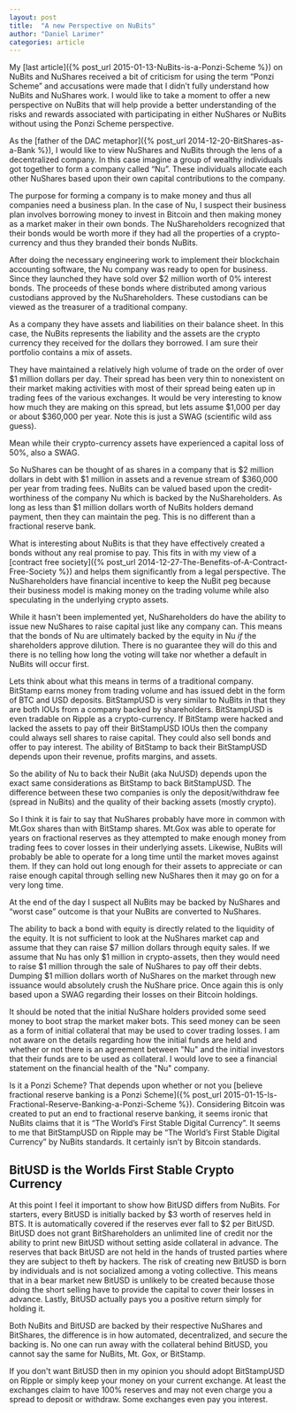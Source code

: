 ```yaml
---
layout: post
title:  "A new Perspective on NuBits"
author: "Daniel Larimer"
categories: article
---
```

My [last article]({% post_url 2015-01-13-NuBits-is-a-Ponzi-Scheme %}) on NuBits and NuShares  received a bit of criticism for using the term “Ponzi Scheme” and accusations were made that I didn’t fully understand how NuBits and NuShares work.  I would like to take a moment to offer a new perspective on NuBits that will help provide a better understanding of the risks and rewards associated with participating in either NuShares or NuBits without using the Ponzi Scheme perspective. 

As the [father of the DAC metaphor]({% post_url 2014-12-20-BitShares-as-a-Bank %}), I would like to view NuShares and NuBits through the lens of a decentralized company.   In this case imagine a group of wealthy individuals got together to form a company called “Nu”.   These individuals allocate each other NuShares based upon their own capital contributions to the company.  

The purpose for forming a company is to make money and thus all companies need a business plan.   In the case of Nu, I suspect their business plan involves borrowing money to invest in Bitcoin and then making money as a market maker in their own bonds.    The NuShareholders recognized that their bonds would be worth more if they had all the properties of a crypto-currency and thus they branded their bonds NuBits.  

After doing the necessary engineering work to implement their blockchain accounting software, the Nu company was ready to open for business.    Since they launched they have sold over $2 million worth of 0% interest bonds.  The proceeds of these bonds where distributed among various custodians approved by the NuShareholders.   These custodians can be viewed as the treasurer of a traditional company.

As a company they have assets and liabilities on their balance sheet.  In this case, the NuBits represents the liability and the assets are the crypto currency they received for the dollars they borrowed.   I am sure their portfolio contains a mix of assets.  

They have maintained a relatively high volume of trade on the order of over $1 million dollars per day.  Their spread has been very thin to nonexistent on their market making activities with most of their spread being eaten up in trading fees of the various exchanges.  It would be very interesting to know how much they are making on this spread, but lets assume $1,000 per day or about $360,000 per year.   Note this is just a SWAG (scientific wild ass guess). 

Mean while their crypto-currency assets have experienced a capital loss of 50%, also a SWAG.   

So NuShares can be thought of as shares in a company that is $2 million dollars in debt with $1 million in assets and a revenue stream of $360,000 per year from trading fees.   NuBits can be valued based upon the credit-worthiness of the company Nu which is backed by the NuShareholders.  As long as less than $1 million dollars worth of NuBits holders demand payment, then they can maintain the peg.  This is no different than a fractional reserve bank.

What is interesting about NuBits is that they have effectively created a bonds without any real promise to pay.  This fits in with my view of a [contract free society]({% post_url 2014-12-27-The-Benefits-of-A-Contract-Free-Society %}) and helps them significantly from a legal perspective.   The NuShareholders have financial incentive to keep the NuBit peg because their business model is making money on the trading volume while also speculating in the underlying crypto assets. 

While it hasn't been implemented yet, NuShareholders do have the ability to issue new NuShares to raise capital just like any company can.   This means that the bonds of Nu are ultimately backed by the equity in Nu *if* the shareholders approve dilution.  There is no guarantee they will do this and there is no telling how long the voting will take nor whether a default in NuBits will occur first.

Lets think about what this means in terms of a traditional company.  BitStamp earns money from trading volume and has issued debt in the form of BTC and USD deposits.   BitStampUSD is very similar to NuBits in that they are both IOUs from a company backed by shareholders.   BitStampUSD is even tradable on Ripple as a crypto-currency.    If BitStamp were hacked and lacked the assets to pay off their BitStampUSD IOUs then the company could always sell shares to raise capital.  They could also sell bonds and offer to pay interest.    The ability of BitStamp to back their BitStampUSD depends upon their revenue, profits margins, and assets.

So the ability of Nu to back their NuBit  (aka NuUSD) depends upon the exact same considerations as BitStamp to back BitStampUSD.   The difference between these two companies is only the deposit/withdraw fee (spread in NuBits) and the quality of their backing assets (mostly crypto).   

So I think it is fair to say that NuShares probably have more in common with Mt.Gox shares than with BitStamp shares.   Mt.Gox was able to operate for years on fractional reserves as they attempted to make enough money from trading fees to cover losses in their underlying assets.  Likewise, NuBits will probably be able to operate for a long time until the market moves against them.   If they can hold out long enough for their assets to appreciate or can raise enough capital through selling new NuShares then it may go on for a very long time.   

At the end of the day I suspect all NuBits may be backed by NuShares and “worst case” outcome is that your NuBits are converted to NuShares.  

The ability to back a bond with equity is directly related to the liquidity of the equity.  It is not sufficient to look at the NuShares market cap and assume that they can raise $7 million dollars through equity sales.   If we assume that Nu has only $1 million in crypto-assets, then they would need to raise $1 million through the sale of NuShares to pay off their debts.   Dumping $1 million dollars worth of NuShares on the market through new issuance would absolutely crush the NuShare price.  Once again this is only based upon a SWAG regarding their losses on their Bitcoin holdings.

It should be noted that the initial NuShare holders provided some seed money to boot strap the market maker bots.  This seed money can be seen as a form of initial collateral that may be used to cover trading losses.  I am not aware on the details regarding how the initial funds are held and whether or not there is an agreement between "Nu" and the initial investors that their funds are to be used as collateral.   I would love to see a financial statement on the financial health of the "Nu" company.  

Is it a Ponzi Scheme?  That depends upon whether or not you [believe fractional reserve banking is a Ponzi Scheme]({% post_url 2015-01-15-Is-Fractional-Reserve-Banking-a-Ponzi-Scheme %}).  Considering Bitcoin was created to put an end to fractional reserve banking, it seems ironic that NuBits claims that it is “The World’s First Stable Digital Currency”.   It seems to me that BitStampUSD on Ripple may be “The World’s First Stable Digital Currency” by NuBits standards.  It certainly isn’t by Bitcoin standards.    

## BitUSD is the Worlds First Stable Crypto Currency

At this point I feel it important to show how BitUSD differs from NuBits.   For starters, every BitUSD is initially backed by $3 worth of reserves held in BTS.   It is automatically covered if the reserves ever fall to $2 per BitUSD.    BitUSD does not grant BitShareholders an unlimited line of credit nor the ability to print new BitUSD without setting aside collateral in advance.    The reserves that back BitUSD are not held in the hands of trusted parties where they are subject to theft by hackers.  The risk of creating new BitUSD is born by individuals and is not socialized among a voting collective.  This means that in a bear market new BitUSD is unlikely to be created because those doing the short selling have to provide the capital to cover their losses in advance.   Lastly, BitUSD actually pays you a positive return simply for holding it.  

Both NuBits and BitUSD are backed by their respective NuShares and BitShares, the difference is in how automated, decentralized, and secure the backing is.   No one can run away with the collateral behind BitUSD, you cannot say the same for NuBits, Mt. Gox, or BitStamp.  

If you don't want BitUSD then in my opinion you should adopt BitStampUSD on Ripple or simply keep your money on your current exchange.  At least the exchanges claim to have 100% reserves and may not even charge you a spread to deposit or withdraw.  Some exchanges even pay you interest.
